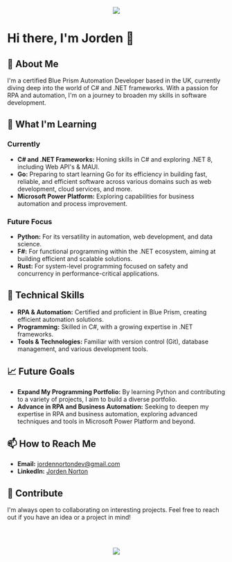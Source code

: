 <!--
**JordenNorton/JordenNorton** is a ✨ _special_ ✨ repository because its `README.md` (this file) appears on your GitHub profile.

Here are some ideas to get you started:

- 🔭 I’m currently working on ...
- 🌱 I’m currently learning ...
- 👯 I’m looking to collaborate on ...
- 🤔 I’m looking for help with ...
- 💬 Ask me about ...
- 📫 How to reach me: ...
- 😄 Pronouns: ...
- ⚡ Fun fact: ...
-->
<p align="center">
  <a href="https://skillicons.dev">
    <img src="https://skillicons.dev/icons?i=cs,dotnet,vue,postgresql,mongo" />
  </a>
</p>

# Hi there, I'm Jorden 👋

## 🚀 About Me
I'm a certified Blue Prism Automation Developer based in the UK, currently diving deep into the world of C# and .NET frameworks. With a passion for RPA and automation, I'm on a journey to broaden my skills in software development.
## 🌱 What I'm Learning

### Currently
- **C# and .NET Frameworks:** Honing skills in C# and exploring .NET 8, including Web API's & MAUI.
- **Go:** Preparing to start learning Go for its efficiency in building fast, reliable, and efficient software across various domains such as web development, cloud services, and more.
- **Microsoft Power Platform:** Exploring capabilities for business automation and process improvement.

### Future Focus
- **Python:** For its versatility in automation, web development, and data science.
- **F#:** For functional programming within the .NET ecosystem, aiming at building efficient and scalable solutions.
- **Rust:** For system-level programming focused on safety and concurrency in performance-critical applications.


## 💼 Technical Skills
- **RPA & Automation:** Certified and proficient in Blue Prism, creating efficient automation solutions.
- **Programming:** Skilled in C#, with a growing expertise in .NET frameworks.
- **Tools & Technologies:** Familiar with version control (Git), database management, and various development tools.

## 📈 Future Goals
- **Expand My Programming Portfolio:** By learning Python and contributing to a variety of projects, I aim to build a diverse portfolio.
- **Advance in RPA and Business Automation:** Seeking to deepen my expertise in RPA and business automation, exploring advanced techniques and tools in Microsoft Power Platform and beyond.

## 📫 How to Reach Me
- **Email:** [jordennortondev@gmail.com](mailto:jordennortondev@gmail.com)
- **LinkedIn:** [Jorden Norton](https://www.linkedin.com/in/jorden-norton-086039161/)

## 🤝 Contribute
I'm always open to collaborating on interesting projects. Feel free to reach out if you have an idea or a project in mind!

<br>
<br>

<p align="center">
  <a href="https://github.com/JordenNorton/github-readme-stats">
    <img align="center" src="https://github-readme-stats.vercel.app/api/wakatime?username=JNorton&layout=compact&theme=dracula&hide=text,csproj,config,GitIgnore+file,go.mod,solution+file,json,xml,cshtml,svg" />
  </a>
</p>
